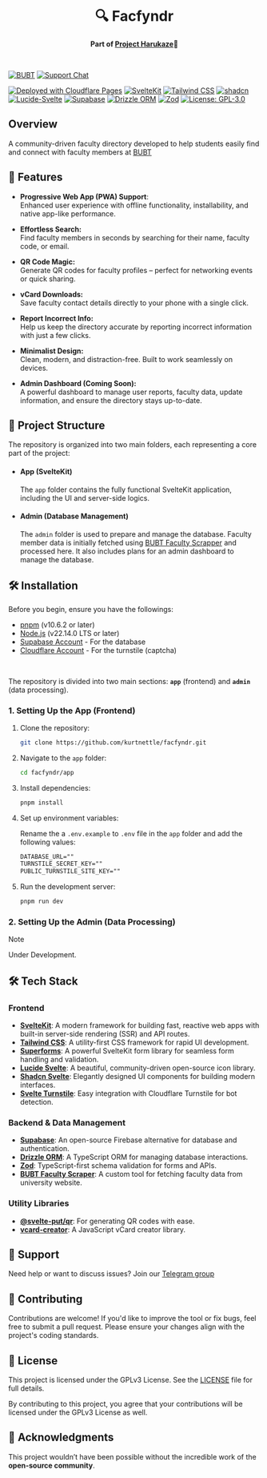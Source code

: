<h1 align="center">🔍 Facfyndr</h1>
<p align="center"><b>Part of <a href="https://harukaze.pages.dev/">Project Harukaze</a>🍃</b></p>

<br>

[![BUBT](https://img.shields.io/badge/BUBT-University-002E5D?style=for-the-badge&logo=shield&logoColor=FFD700&color=FFD700&labelColor=002E5D)](https://www.bubt.edu.bd/)
[![Support Chat](https://img.shields.io/badge/Telegram-Join_Chat-2CA5E0?logo=telegram&logoColor=white&style=for-the-badge)](https://t.me/harukaze_bubt)

[![Deployed with Cloudflare Pages](https://img.shields.io/badge/Deployed%20with-Cloudflare%20Pages-%23F38020?style=for-the-badge&logo=cloudflare&logoColor=white)](https://facfyndr.pages.dev/)
[![SvelteKit](https://img.shields.io/badge/SvelteKit-%23FF3E00?style=for-the-badge&logo=svelte&logoColor=white)](https://kit.svelte.dev)
[![Tailwind CSS](https://img.shields.io/badge/Tailwind%20CSS-%2306B6D4?style=for-the-badge&logo=tailwindcss&logoColor=white)](https://tailwindcss.com)
[![shadcn](https://img.shields.io/badge/shadcn-%23000000?style=for-the-badge&logo=shadcnui&logoColor=white)](https://next.shadcn-svelte.com)
[![Lucide-Svelte](https://img.shields.io/badge/Lucide%20Svelte-%23F56565?style=for-the-badge&logo=lucide&logoColor=white)](https://lucide.dev)
[![Supabase](https://img.shields.io/badge/Supabase-%233ECF8E?style=for-the-badge&logo=supabase&logoColor=white)](https://supabase.io)
[![Drizzle ORM](https://img.shields.io/badge/Drizzle%20ORM-%23007ACC?style=for-the-badge&logo=drizzle&logoColor=white)](https://orm.drizzle.team)
[![Zod](https://img.shields.io/badge/Zod-%233D3D3D?style=for-the-badge&logo=zod&logoColor=white)](https://zod.dev)
[![License: GPL-3.0](https://img.shields.io/badge/License-GPLv3-%23B20000?style=for-the-badge&logo=gnu&logoColor=white)](https://opensource.org/licenses/GPL-3.0)

## Overview

A community-driven faculty directory developed to help students easily find and connect with faculty members at [BUBT](http://bubt.edu.bd)

## 🌟 Features

- **Progressive Web App (PWA) Support**:  
  Enhanced user experience with offline functionality, installability, and native app-like performance.
  
- **Effortless Search:**  
  Find faculty members in seconds by searching for their name, faculty code, or email.

- **QR Code Magic:**  
  Generate QR codes for faculty profiles – perfect for networking events or quick sharing.

- **vCard Downloads:**  
  Save faculty contact details directly to your phone with a single click.

- **Report Incorrect Info:**  
  Help us keep the directory accurate by reporting incorrect information with just a few clicks.  

- **Minimalist Design:**  
  Clean, modern, and distraction-free. Built to work seamlessly on devices.

- **Admin Dashboard (Coming Soon):**  
  A powerful dashboard to manage user reports, faculty data, update information, and ensure the directory stays up-to-date.


## **🧩 Project Structure**
The repository is organized into two main folders, each representing a core part of the project:  

- #### App (SvelteKit)
  The `app` folder contains the fully functional SvelteKit application, including the UI and server-side logics.

- #### Admin (Database Management)  
  The `admin` folder is used to prepare and manage the database. Faculty member data is initially fetched using [BUBT Faculty Scrapper](https://github.com/kurtnettle/bubt-faculty-scraper) and processed here. It also includes plans for an admin dashboard to manage the database.

## 🛠️ Installation

Before you begin, ensure you have the followings:

- [pnpm](https://pnpm.io/installation) (v10.6.2 or later)
- [Node.js](https://pnpm.io/cli/env#add) (v22.14.0 LTS or later)
- [Supabase Account](https://supabase.com/dashboard/sign-up) - For the database
- [Cloudflare Account](https://dash.cloudflare.com/sign-up) - For the turnstile (captcha)

<br>

The repository is divided into two main sections: **`app`** (frontend) and **`admin`** (data processing).

### **1. Setting Up the App (Frontend)**  

1. Clone the repository:  
   ```bash
   git clone https://github.com/kurtnettle/facfyndr.git
   ```
2. Navigate to the `app` folder:
    
   ```bash
   cd facfyndr/app
   ```
3. Install dependencies:
   ```bash
   pnpm install
   ```
4. Set up environment variables:
   
   Rename the a `.env.example` to `.env` file in the `app` folder and add the following values:
   ```txt
   DATABASE_URL=""
   TURNSTILE_SECRET_KEY=""
   PUBLIC_TURNSTILE_SITE_KEY=""
   ```
5. Run the development server:
   ```bash
   pnpm run dev
   ```

### **2. Setting Up the Admin (Data Processing)**

> [!NOTE]  
> Under Development.


## 🛠️ Tech Stack  

### **Frontend**  

- **[SvelteKit](https://kit.svelte.dev)**: A modern framework for building fast, reactive web apps with built-in server-side rendering (SSR) and API routes.  
- **[Tailwind CSS](https://tailwindcss.com)**: A utility-first CSS framework for rapid UI development.  
- **[Superforms](https://superforms.rocks)**: A powerful SvelteKit form library for seamless form handling and validation.  
- **[Lucide Svelte](https://lucide.dev/guide/packages/lucide-svelte)**: A beautiful, community-driven open-source icon library.  
- **[Shadcn Svelte](https://next.shadcn-svelte.com)**: Elegantly designed UI components for building modern interfaces.  
- **[Svelte Turnstile](https://github.com/ghostdevv/svelte-turnstile)**: Easy integration with Cloudflare Turnstile for bot detection.  

### **Backend & Data Management**  

- **[Supabase](https://supabase.io)**: An open-source Firebase alternative for database and authentication.  
- **[Drizzle ORM](https://orm.drizzle.team/)**: A TypeScript ORM for managing database interactions.
- **[Zod](https://zod.dev/)**: TypeScript-first schema validation for forms and APIs.  
- **[BUBT Faculty Scraper](https://github.com/kurtnettle/bubt-faculty-scraper)**: A custom tool for fetching faculty data from university website.

### **Utility Libraries**

- **[@svelte-put/qr](https://github.com/vnphanquang/svelte-put)**: For generating QR codes with ease.  
- **[vcard-creator](https://github.com/joaocarmo/vcard-creator)**: A JavaScript vCard creator library.

## 💬 Support 

Need help or want to discuss issues? Join our [Telegram group](https://t.me/harukaze_bubt)

## 🤝 Contributing

Contributions are welcome! If you'd like to improve the tool or fix bugs, feel free to submit a pull request. Please ensure your changes align with the project's coding standards.

## 📜 License

This project is licensed under the GPLv3 License. See the [LICENSE](./LICENSE) file for full details.

By contributing to this project, you agree that your contributions will be licensed under the GPLv3 License as well.

## 💌 Acknowledgments

This project wouldn’t have been possible without the incredible work of the **open-source community**.